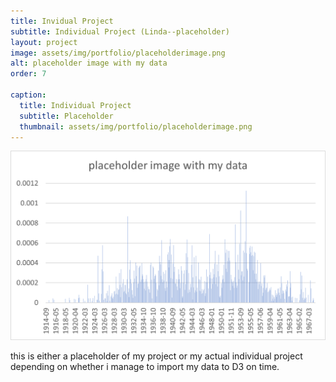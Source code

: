 ```yaml
---
title: Invidual Project
subtitle: Individual Project (Linda--placeholder)
layout: project
image: assets/img/portfolio/placeholderimage.png
alt: placeholder image with my data
order: 7

caption:
  title: Individual Project
  subtitle: Placeholder
  thumbnail: assets/img/portfolio/placeholderimage.png
---
```


<div style="text-align: center">
  <img alt="My Image" src="assets/img/portfolio/placeholderimage.png"/>
</div>

this is either a placeholder of my project or my actual individual project depending on whether i manage to import my data to D3 on time.
